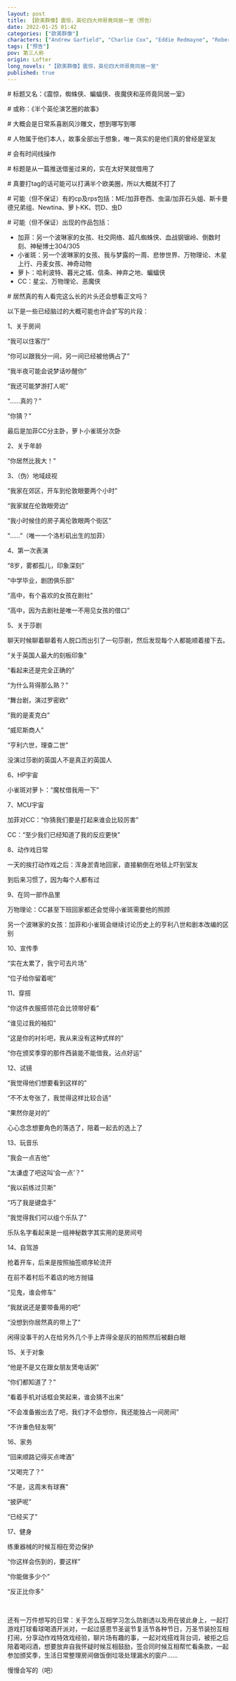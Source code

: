 ```yaml
---
layout: post
title: 【欧美群像】震惊，英伦四大帅哥竟同居一室（预告）
date: 2022-01-25 01:42
categories: ["欧美群像"]
characters: ["Andrew Garfield", "Charlie Cox", "Eddie Redmayne", "Robert Pattinson"]
tags: ["预告"]
pov: 第三人称
origin: Lofter
long_novels: "【欧美群像】震惊，英伦四大帅哥竟同居一室"
published: true
---
```


\# 标题又名：《震惊，蜘蛛侠、蝙蝠侠、夜魔侠和巫师竟同居一室》

\# 或称：《半个英伦演艺圈的故事》

\# 大概会是日常系喜剧风沙雕文，想到哪写到哪

\# 人物属于他们本人，故事全部出于想象，唯一真实的是他们真的曾经是室友

\# 会有时间线操作

\# 标题是从一篇推送借鉴过来的，实在太好笑就借用了

\# 真要打tag的话可能可以打满半个欧美圈，所以大概就不打了

\# 可能（但不保证）有的cp及rps包括：ME/加菲卷西、虫温/加菲石头姐、斯卡曼德兄弟组、Newtina、萝卜KK、罚D、虫D

\# 可能（但不保证）出现的作品包括：

- 加菲：另一个波琳家的女孩、社交网络、超凡蜘蛛侠、血战钢锯岭、倒数时刻、神秘博士304/305
- 小雀斑：另一个波琳家的女孩、我与梦露的一周、悲惨世界、万物理论、木星上行、丹麦女孩、神奇动物
- 萝卜：哈利波特、暮光之城、信条、神弃之地、蝙蝠侠
- CC：星尘、万物理论、恶魔侠

\# 居然真的有人看完这么长的片头还会想看正文吗？

以下是一些已经脑过的大概可能也许会扩写的片段：

1、关于房间

“我可以住客厅”

“你可以跟我分一间，另一间已经被他俩占了”

“我半夜可能会说梦话吵醒你”

“我还可能梦游打人呢”

“……真的？”

“你猜？”

最后是加菲CC分主卧，萝卜小雀斑分次卧

2、关于年龄

“你居然比我大！”

3、（伪）地域歧视

“我家在郊区，开车到伦敦眼要两个小时”

“我家就在伦敦眼旁边”

“我小时候住的房子离伦敦眼两个街区”

“……”（唯一一个洛杉矶出生的加菲）

4、第一次表演

“8岁，雾都孤儿，印象深刻”

“中学毕业，剧团俱乐部”

“高中，有个喜欢的女孩在剧社”

“高中，因为去剧社是唯一不用见女孩的借口”

5、关于莎剧

聊天时候聊着聊着有人脱口而出引了一句莎剧，然后发现每个人都能顺着接下去。

“关于英国人最大的刻板印象”

“看起来还是完全正确的”

“为什么背得那么熟？”

“舞台剧，演过罗密欧”

“我的是麦克白”

“威尼斯商人”

“亨利六世，理查二世”

没演过莎剧的英国人不是真正的英国人

6、HP宇宙

小雀斑对萝卜：“魔杖借我用一下”

7、MCU宇宙

加菲对CC：“你猜我们要是打起来谁会比较厉害”

CC：“至少我们已经知道了我的反应更快”

8、动作戏日常

一天的挨打动作戏之后：浑身淤青地回家，直接躺倒在地毯上吓到室友

到后来习惯了，因为每个人都有过

9、在同一部作品里

万物理论：CC甚至下班回家都还会觉得小雀斑需要他的照顾

另一个波琳家的女孩：加菲和小雀斑会继续讨论历史上的亨利八世和剧本改编的区别

10、宣传季

“实在太累了，我宁可去片场”

“位子给你留着呢”

11、穿搭

“你这件衣服搭领花会比领带好看”

“谁见过我的袖扣”

“这是你的衬衫吧，我从来没有这种式样的”

“你在颁奖季穿的那件西装能不能借我，沾点好运”

12、试镜

“我觉得他们想要看到这样的”

“不不太夸张了，我觉得这样比较合适”

“果然你是对的”

心心念念想要角色的落选了，陪着一起去的选上了

13、玩音乐

“我会一点吉他”

“太谦虚了吧这叫‘会一点’？”

“我以前练过贝斯”

“巧了我是键盘手”

“我觉得我们可以组个乐队了”

乐队名字看起来是一组神秘数字其实用的是房间号

14、自驾游

抢着开车，后来是按照抽签顺序轮流开

在前不着村后不着店的地方抛锚

“见鬼，谁会修车”

“我就说还是要带备用的吧”

“没想到你居然真的带上了”

闲得没事干的人在给另外几个手上弄得全是灰的拍照然后被翻白眼

15、关于对象

“他是不是又在跟女朋友煲电话粥”

“你们都知道了？”

“看着手机对话框会笑起来，谁会猜不出来”

“不会准备搬出去了吧，我们才不会想你，我还能独占一间房间”

“不许重色轻友啊”

16、家务

“回来顺路记得买点啤酒”

“又喝完了？”

“不是，这周末有球赛”

“披萨呢”

“已经买了”

17、健身

练重器械的时候互相在旁边保护

“你这样会伤到的，要这样”

“你能做多少个”

“反正比你多”

<br>

还有一万件想写的日常：关于怎么互相学习怎么防剧透以及用在彼此身上，一起打游戏打球看球喝酒开派对，一起过感恩节圣诞节复活节各种节日，万圣节装扮互相打闹，分享动作戏特效戏经验，聊片场有趣的事，一起对戏搭戏背台词，被拒之后陪着喝闷酒，想要放弃自我怀疑时候互相鼓励，签合同时候互相帮忙看条款，一起参加颁奖季，生活日常整理房间做饭倒垃圾处理漏水的窗户……

慢慢会写的（吧）

